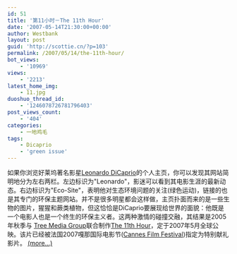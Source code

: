 ```yaml
---
id: 51
title: '第11小时－The 11th Hour'
date: '2007-05-14T21:30:00+00:00'
author: Westbank
layout: post
guid: 'http://scottie.cn/?p=103'
permalink: /2007/05/14/the-11th-hour/
bot_views:
    - '10969'
views:
    - '2213'
latest_home_img:
    - 11.jpg
duoshuo_thread_id:
    - '1246078726781796403'
post_views_count:
    - '404'
categories:
    - 一地鸡毛
tags:
    - Dicaprio
    - 'green issue'
---
```


如果你浏览好莱坞著名影星[Leonardo DiCaprio](http://www.leonardodicaprio.com/)的个人主页，你可以发现其网站简明地分为左右两栏。左边标识为"Leonardo"，影迷可以看到其电影生涯的最新动态。右边标识为"Eco-Site"，表明他对生态环境问题的关注(绿色运动)，链接的也是其专门的环保主题网站。并不是很多明星都会这样做，主页扑面而来的是一些生物的图片，猩猩和蕨类植物，但这恰恰是DiCaprio要展现给世界的面貌：他既是一个电影人也是一个终生的环保主义者。这两种激情的碰撞交融，其结果是2005年秋季与 [Tree Media Group](http://www.treemedia.com/)联合制作[The 11th Hour](http://11thhourfilm.com/)，定于2007年5月全球公映。该片已经被法国2007嘎那国际电影节([Cannes Film Festival](http://www.festival-cannes.org/index.php/choose_lang))指定为特别献礼影片。 [<span aria-label="Continue reading 第11小时－The 11th Hour">(more…)</span>](http://farbank.net/2007/05/14/the-11th-hour/#more-51)